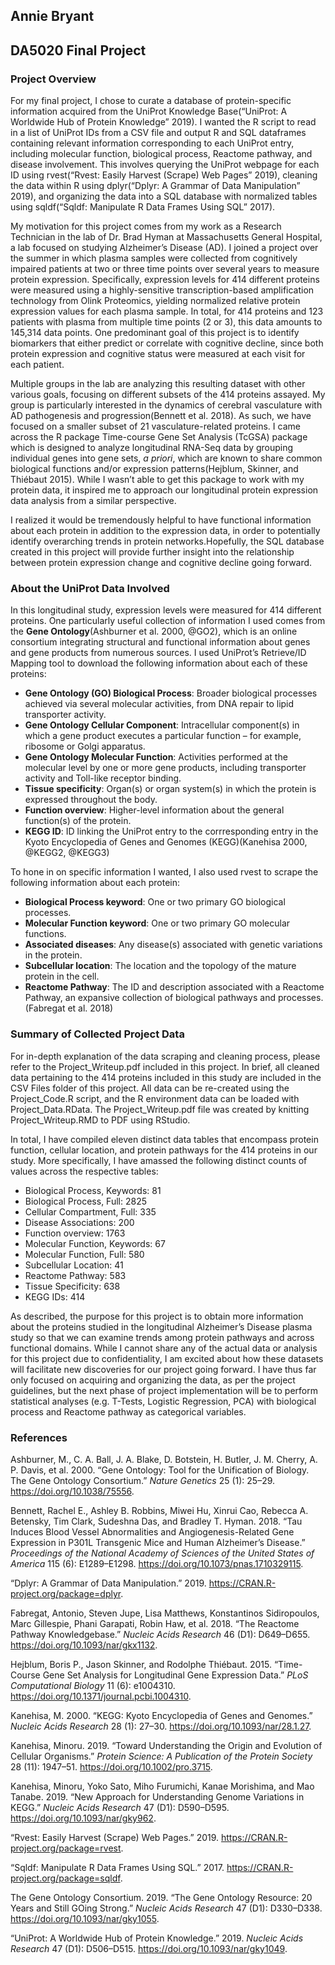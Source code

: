 Annie Bryant
------------

DA5020 Final Project
--------------------

### Project Overview

For my final project, I chose to curate a database of protein-specific
information acquired from the UniProt Knowledge Base(“UniProt: A
Worldwide Hub of Protein Knowledge” 2019). I wanted the R script to read
in a list of UniProt IDs from a CSV file and output R and SQL dataframes
containing relevant information corresponding to each UniProt entry,
including molecular function, biological process, Reactome pathway, and
disease involvement. This involves querying the UniProt webpage for each
ID using rvest(“Rvest: Easily Harvest (Scrape) Web Pages” 2019),
cleaning the data within R using dplyr(“Dplyr: A Grammar of Data
Manipulation” 2019), and organizing the data into a SQL database with
normalized tables using sqldf(“Sqldf: Manipulate R Data Frames Using
SQL” 2017).

My motivation for this project comes from my work as a Research
Technician in the lab of Dr. Brad Hyman at Massachusetts General
Hospital, a lab focused on studying Alzheimer’s Disease (AD). I joined a
project over the summer in which plasma samples were collected from
cognitively impaired patients at two or three time points over several
years to measure protein expression. Specifically, expression levels for
414 different proteins were measured using a highly-sensitive
transcription-based amplification technology from Olink Proteomics,
yielding normalized relative protein expression values for each plasma
sample. In total, for 414 proteins and 123 patients with plasma from
multiple time points (2 or 3), this data amounts to 145,314 data points.
One predominant goal of this project is to identify biomarkers that
either predict or correlate with cognitive decline, since both protein
expression and cognitive status were measured at each visit for each
patient.

Multiple groups in the lab are analyzing this resulting dataset with
other various goals, focusing on different subsets of the 414 proteins
assayed. My group is particularly interested in the dynamics of cerebral
vasculature with AD pathogenesis and progression(Bennett et al. 2018).
As such, we have focused on a smaller subset of 21 vasculature-related
proteins. I came across the R package Time-course Gene Set Analysis
(TcGSA) package which is designed to analyze longitudinal RNA-Seq data
by grouping individual genes into gene sets, *a priori*, which are known
to share common biological functions and/or expression patterns(Hejblum,
Skinner, and Thiébaut 2015). While I wasn’t able to get this package to
work with my protein data, it inspired me to approach our longitudinal
protein expression data analysis from a similar perspective.

I realized it would be tremendously helpful to have functional
information about each protein in addition to the expression data, in
order to potentially identify overarching trends in protein
networks.Hopefully, the SQL database created in this project will
provide further insight into the relationship between protein expression
change and cognitive decline going forward.

### About the UniProt Data Involved

In this longitudinal study, expression levels were measured for 414
different proteins. One particularly useful collection of information I
used comes from the **Gene Ontology**(Ashburner et al. 2000, @GO2),
which is an online consortium integrating structural and functional
information about genes and gene products from numerous sources. I used
UniProt’s Retrieve/ID Mapping tool to download the following information
about each of these proteins:

-   **Gene Ontology (GO) Biological Process**: Broader biological
    processes achieved via several molecular activities, from DNA repair
    to lipid transporter activity.
-   **Gene Ontology Cellular Component**: Intracellular component(s) in
    which a gene product executes a particular function – for example,
    ribosome or Golgi apparatus.
-   **Gene Ontology Molecular Function**: Activities performed at the
    molecular level by one or more gene products, including transporter
    activity and Toll-like receptor binding.
-   **Tissue specificity**: Organ(s) or organ system(s) in which the
    protein is expressed throughout the body.
-   **Function overview**: Higher-level information about the general
    function(s) of the protein.
-   **KEGG ID**: ID linking the UniProt entry to the corrresponding
    entry in the Kyoto Encyclopedia of Genes and Genomes (KEGG)(Kanehisa
    2000, @KEGG2, @KEGG3)

To hone in on specific information I wanted, I also used rvest to scrape
the following information about each protein:

-   **Biological Process keyword**: One or two primary GO biological
    processes.
-   **Molecular Function keyword**: One or two primary GO molecular
    functions.
-   **Associated diseases**: Any disease(s) associated with genetic
    variations in the protein.
-   **Subcellular location**: The location and the topology of the
    mature protein in the cell.
-   **Reactome Pathway**: The ID and description associated with a
    Reactome Pathway, an expansive collection of biological pathways and
    processes.(Fabregat et al. 2018)

### Summary of Collected Project Data

For in-depth explanation of the data scraping and cleaning process,
please refer to the Project\_Writeup.pdf included in this project. In
brief, all cleaned data pertaining to the 414 proteins included in this
study are included in the CSV Files folder of this project. All data can
be re-created using the Project\_Code.R script, and the R environment
data can be loaded with Project\_Data.RData. The Project\_Writeup.pdf
file was created by knitting Project\_Writeup.RMD to PDF using RStudio.

In total, I have compiled eleven distinct data tables that encompass
protein function, cellular location, and protein pathways for the 414
proteins in our study. More specifically, I have amassed the following
distinct counts of values across the respective tables:

-   Biological Process, Keywords: 81
-   Biological Process, Full: 2825
-   Cellular Compartment, Full: 335
-   Disease Associations: 200
-   Function overview: 1763
-   Molecular Function, Keywords: 67
-   Molecular Function, Full: 580
-   Subcellular Location: 41
-   Reactome Pathway: 583
-   Tissue Specificity: 638
-   KEGG IDs: 414

As described, the purpose for this project is to obtain more information
about the proteins studied in the longitudinal Alzheimer’s Disease
plasma study so that we can examine trends among protein pathways and
across functional domains. While I cannot share any of the actual data
or analysis for this project due to confidentiality, I am excited about
how these datasets will facilitate new discoveries for our project going
forward. I have thus far only focused on acquiring and organizing the
data, as per the project guidelines, but the next phase of project
implementation will be to perform statistical analyses (e.g. T-Tests,
Logistic Regression, PCA) with biological process and Reactome pathway
as categorical variables.

### References

Ashburner, M., C. A. Ball, J. A. Blake, D. Botstein, H. Butler, J. M.
Cherry, A. P. Davis, et al. 2000. “Gene Ontology: Tool for the
Unification of Biology. The Gene Ontology Consortium.” *Nature Genetics*
25 (1): 25–29. <https://doi.org/10.1038/75556>.

Bennett, Rachel E., Ashley B. Robbins, Miwei Hu, Xinrui Cao, Rebecca A.
Betensky, Tim Clark, Sudeshna Das, and Bradley T. Hyman. 2018. “Tau
Induces Blood Vessel Abnormalities and Angiogenesis-Related Gene
Expression in P301L Transgenic Mice and Human Alzheimer’s Disease.”
*Proceedings of the National Academy of Sciences of the United States of
America* 115 (6): E1289–E1298.
<https://doi.org/10.1073/pnas.1710329115>.

“Dplyr: A Grammar of Data Manipulation.” 2019.
<https://CRAN.R-project.org/package=dplyr>.

Fabregat, Antonio, Steven Jupe, Lisa Matthews, Konstantinos
Sidiropoulos, Marc Gillespie, Phani Garapati, Robin Haw, et al. 2018.
“The Reactome Pathway Knowledgebase.” *Nucleic Acids Research* 46 (D1):
D649–D655. <https://doi.org/10.1093/nar/gkx1132>.

Hejblum, Boris P., Jason Skinner, and Rodolphe Thiébaut. 2015.
“Time-Course Gene Set Analysis for Longitudinal Gene Expression Data.”
*PLoS Computational Biology* 11 (6): e1004310.
<https://doi.org/10.1371/journal.pcbi.1004310>.

Kanehisa, M. 2000. “KEGG: Kyoto Encyclopedia of Genes and Genomes.”
*Nucleic Acids Research* 28 (1): 27–30.
<https://doi.org/10.1093/nar/28.1.27>.

Kanehisa, Minoru. 2019. “Toward Understanding the Origin and Evolution
of Cellular Organisms.” *Protein Science: A Publication of the Protein
Society* 28 (11): 1947–51. <https://doi.org/10.1002/pro.3715>.

Kanehisa, Minoru, Yoko Sato, Miho Furumichi, Kanae Morishima, and Mao
Tanabe. 2019. “New Approach for Understanding Genome Variations in
KEGG.” *Nucleic Acids Research* 47 (D1): D590–D595.
<https://doi.org/10.1093/nar/gky962>.

“Rvest: Easily Harvest (Scrape) Web Pages.” 2019.
<https://CRAN.R-project.org/package=rvest>.

“Sqldf: Manipulate R Data Frames Using SQL.” 2017.
<https://CRAN.R-project.org/package=sqldf>.

The Gene Ontology Consortium. 2019. “The Gene Ontology Resource: 20
Years and Still GOing Strong.” *Nucleic Acids Research* 47 (D1):
D330–D338. <https://doi.org/10.1093/nar/gky1055>.

“UniProt: A Worldwide Hub of Protein Knowledge.” 2019. *Nucleic Acids
Research* 47 (D1): D506–D515. <https://doi.org/10.1093/nar/gky1049>.
